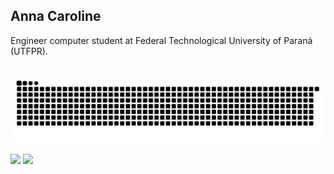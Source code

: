## Anna Caroline
Engineer computer student at Federal Technological University of Paraná (UTFPR).
##
<div>
  
![Snake animation](https://github.com/annaosousa/annaosousa/blob/output/github-contribution-grid-snake.svg) 
  
  <a href="https://www.linkedin.com/in/anna-caroline-de-oliveira-sousa" target="_blank"><img src="https://img.shields.io/badge/-LinkedIn-%230077B5?style=for-the-badge&logo=linkedin&logoColor=white" target="_blank"></a>
  <a href = "mailto: annaosousa@outlook.com"><img src="https://img.shields.io/badge/Microsoft_Outlook-0078D4?style=for-the-badge&logo=microsoft-outlook&logoColor=white"    target="_blank"></a>
  
</div>


